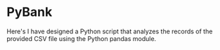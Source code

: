 # PyBank
Here's I have designed a Python script that analyzes the records of the provided CSV file using the Python pandas module.
